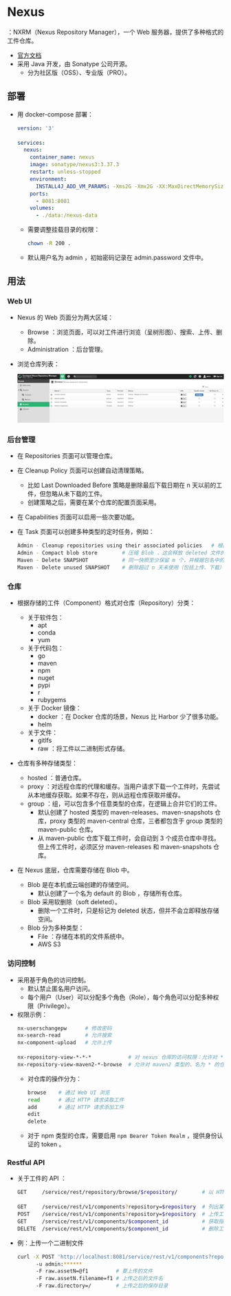 # Nexus

：NXRM（Nexus Repository Manager），一个 Web 服务器，提供了多种格式的工件仓库。
- [官方文档](https://help.sonatype.com/repomanager3)
- 采用 Java 开发，由 Sonatype 公司开源。
  - 分为社区版（OSS）、专业版（PRO）。

## 部署

- 用 docker-compose 部署：
  ```yml
  version: '3'

  services:
    nexus:
      container_name: nexus
      image: sonatype/nexus3:3.37.3
      restart: unless-stopped
      environment:
        INSTALL4J_ADD_VM_PARAMS: -Xms2G -Xmx2G -XX:MaxDirectMemorySize=1G -Djava.util.prefs.userRoot=/nexus-data/javaprefs -Duser.timezone=GMT+08
      ports:
        - 8081:8081
      volumes:
        - ./data:/nexus-data
  ```
  - 需要调整挂载目录的权限：
    ```sh
    chown -R 200 .
    ```
  - 默认用户名为 admin ，初始密码记录在 admin.password 文件中。

## 用法

### Web UI

- Nexus 的 Web 页面分为两大区域：
  - Browse ：浏览页面，可以对工件进行浏览（呈树形图）、搜索、上传、删除。
  - Administration ：后台管理。

- 浏览仓库列表：

  ![](./Nexus.png)

### 后台管理

- 在 Repositories 页面可以管理仓库。

- 在 Cleanup Policy 页面可以创建自动清理策略。
  - 比如 Last Downloaded Before 策略是删除最后下载日期在 n 天以前的工件，但忽略从未下载的工件。
  - 创建策略之后，需要在某个仓库的配置页面采用。

- 在 Capabilities 页面可以启用一些次要功能。

- 在 Task 页面可以创建多种类型的定时任务，例如：
  ```sh
  Admin - Cleanup repositories using their associated policies   # 根据 Cleanup Policy 清理各个仓库。默认添加了该任务，每天执行一次
  Admin - Compact blob store        # 压缩 Blob ，这会释放 deleted 文件的存储空间。建议添加该任务
  Maven - Delete SNAPSHOT           # 同一快照至少保留 m 个，并根据包名中的时间戳，删除早于 n 天的快照
  Maven - Delete unused SNAPSHOT    # 删除超过 n 天未使用（包括上传、下载）的快照
  ```

### 仓库

- 根据存储的工件（Component）格式对仓库（Repository）分类：
  - 关于软件包：
    - apt
    - conda
    - yum
  - 关于代码包：
    - go
    - maven
    - npm
    - nuget
    - pypi
    - r
    - rubygems
  - 关于 Docker 镜像：
    - docker ：在 Docker 仓库的场景，Nexus 比 Harbor 少了很多功能。
    - helm
  - 关于文件：
    - gitlfs
    - raw ：将工件以二进制形式存储。

- 仓库有多种存储类型：
  - hosted ：普通仓库。
  - proxy ：对远程仓库的代理和缓存。当用户请求下载一个工件时，先尝试从本地缓存获取。如果不存在，则从远程仓库获取并缓存。
  - group ：组，可以包含多个任意类型的仓库，在逻辑上合并它们的工件。
    - 默认创建了 hosted 类型的 maven-releases、maven-snapshots 仓库，proxy 类型的 maven-central 仓库，三者都包含于 group 类型的 maven-public 仓库。
    - 从 maven-public 仓库下载工件时，会自动到 3 个成员仓库中寻找。但上传工件时，必须区分 maven-releases 和 maven-snapshots 仓库。

- 在 Nexus 底层，仓库需要存储在 Blob 中。
  - Blob 是在本机或云端创建的存储空间。
    - 默认创建了一个名为 default 的 Blob ，存储所有仓库。
  - Blob 采用软删除（soft deleted）。
    - 删除一个工件时，只是标记为 deleted 状态，但并不会立即释放存储空间。
  - Blob 分为多种类型：
    - File ：存储在本机的文件系统中。
    - AWS S3

### 访问控制

- 采用基于角色的访问控制。
  - 默认禁止匿名用户访问。
  - 每个用户（User）可以分配多个角色（Role），每个角色可以分配多种权限（Privilege）。
- 权限示例：
  ```sh
  nx-userschangepw      # 修改密码
  nx-search-read        # 允许搜索
  nx-component-upload   # 允许上传

  nx-repository-view-*-*-*            # 对 nexus 仓库的访问权限：允许对 * 类型的、名为 * 的仓库，进行 * 操作
  nx-repository-view-maven2-*-browse  # 允许对 maven2 类型的、名为 * 的仓库，进行 browse 操作
  ```
  - 对仓库的操作分为：
    ```sh
    browse    # 通过 Web UI 浏览
    read      # 通过 HTTP 请求读取工件
    add       # 通过 HTTP 请求添加工件
    edit
    delete
    ```
  - 对于 npm 类型的仓库，需要启用 `npm Bearer Token Realm` ，提供身份认证的 token 。

### Restful API

- 关于工件的 API ：
  ```sh
  GET     /service/rest/repository/browse/$repository/        # 以 HTML 基本视图显示文件列表

  GET     /service/rest/v1/components?repository=$repository  # 列出某个仓库的工件信息，默认只显示第一页
  POST    /service/rest/v1/components?repository=$repository  # 上传工件到指定仓库。上传成功时的响应为空
  GET     /service/rest/v1/components/$component_id           # 获取指定工件的信息，需要指定工件在所有仓库中的唯一 ID
  DELETE  /service/rest/v1/components/$component_id           # 删除工件
  ```
- 例：上传一个二进制文件
  ```sh
  curl -X POST 'http://localhost:8081/service/rest/v1/components?repository=test'
        -u admin:******
        -F raw.assetN=@f1         # 要上传的文件
        -F raw.assetN.filename=f1 # 上传之后的文件名
        -F raw.directory=/        # 上传之后的保存目录
  ```
